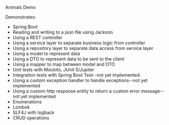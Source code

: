 Animals Demo

Demonstrates:
* Spring Boot
* Reading and writing to a json file using Jackson
* Using a REST controller
* Using a service layer to separate business logic from controller
* Using a repository layer to separate data access from service layer
* Using a model to represent data
* Using a DTO to represent data to be sent to the client
* Using a mapper to map between model and DTO
* Unit tests with Mockito, JUnit 5/Jupiter
* Integration tests with Spring Boot Test--not yet implemented
* Using a custom exception handler to handle exceptions--not yet implemented
* Using a custom http response entity to return a custom error message--not yet implemented
* Enumerations
* Lombok
* SLF4J with logback
* CRUD operations
